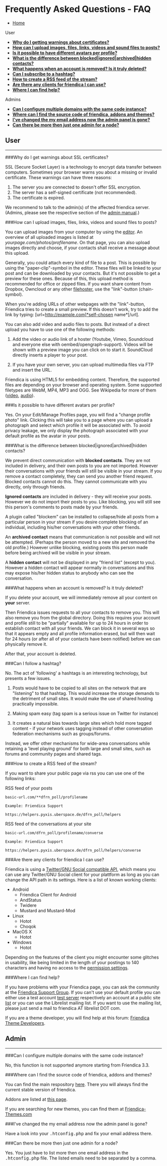 Frequently Asked Questions - FAQ
==============

* [Home](help)

User

* **[Why do I getting warnings about certificates?](help/FAQ#ssl)**
* **[How can I upload images, files, links, videos and sound files to posts?](help/FAQ#upload)**
* **[Is it possible to have different avatars per profile?](help/FAQ#avatars)**
* **[What is the difference between blocked|ignored|archived|hidden contacts?](help/FAQ#contacts)**
* **[What happens when an account is removed? Is it truly deleted?](help/FAQ#removed)**
* **[Can I subscribe to a hashtag?](help/FAQ#hashtag)**
* **[How to create a RSS feed of the stream?](help/FAQ#rss)**
* **[Are there any clients for friendica I can use?](help/FAQ#clients)**
* **[Where I can find help?](help/FAQ#help)**

Admins

* **[Can I configure multiple domains with the same code instance?](help/FAQ#multiple)**
* **[Where can I find the source code of friendica, addons and themes?](help/FAQ#sources)**
* **[I've changed the my email address now the admin panel is gone?](help/FAQ#adminaccount1)**
* **[Can there be more then just one admin for a node?](help/FAQ#adminaccount2)**

User
--------
*****
<a name="ssl"></a>

###Why do I get warnings about SSL certificates?

SSL (Secure Socket Layer) is a technology to encrypt data transfer between computers.
Sometimes your browser warns you about a missing or invalid certificate.
These warnings can have three reasons: 

1. The server you are connected to doesn't offer SSL encryption.
2. The server has a self-signed certificate (not recommended).
3. The certificate is expired.

We recommend to talk to the admin(s) of the affected friendica server. (Admins, please see the respective section of the [admin manual](help/SSL).)

<a name="upload"></a>

###How can I upload images, files, links, videos and sound files to posts?

You can upload images from your computer by using the [editor](help/Text_editor).
An overview of all uploaded images is listed at *yourpage.com/photos/profilename*.
On that page, you can also upload images directly and choose, if your contacts shall receive a message about this upload.

Generally, you could attach every kind of file to a post.
This is possible by using the "paper-clip"-symbol in the editor.
These files will be linked to your post and can be downloaded by your contacts.
But it's not possible to get a preview for these ones.
Because of this, this upload method is recommended for office or zipped files. 
If you want share content from Dropbox, Owncloud or any other [filehoster](http://en.wikipedia.org/wiki/Comparison_of_file_hosting_services), use the "link"-button (chain-symbol). 

When you're adding URLs of other webpages with the "link"-button, Friendica tries to create a small preview.
If this doesn't work, try to add the link by typing: [url=http://example.com]*self-chosen name*[/url].

You can also add video and audio files to posts.
But instead of a direct upload you have to use one of the following methods:

1. Add the video or audio link of a hoster (Youtube, Vimeo, Soundcloud and everyone else with oembed/opengraph-support). Videos will be shown with a preview image you can click on to start it. SoundCloud directly inserts a player to your post. 

2. If you have your own server, you can upload multimedia files via FTP and insert the URL. 

Friendica is using HTML5 for embedding content.
Therefore, the supported files are depending on your browser and operating system.
Some supported filetypes are WebM, MP4, MP3 and OGG.
See Wikipedia for more of them ([video](http://en.wikipedia.org/wiki/HTML5_video), [audio](http://en.wikipedia.org/wiki/HTML5_audio)).

<a name="avatars"></a>

###Is it possible to have different avatars per profile?

Yes. On your Edit/Manage Profiles page, you will find a "change profile photo" link.
Clicking this will take you to a page where you can upload a photograph and select which profile it will be associated with.
To avoid privacy leakage, we only display the photograph associated with your default profile as the avatar in your posts.

<a name="contacts"></a>

###What is the difference between blocked|ignored|archived|hidden contacts?

We prevent direct communication with **blocked contacts**.
They are not included in delivery, and their own posts to you are not imported.
However their conversations with your friends will still be visible in your stream.
If you remove a contact completely, they can send you another friend request.
Blocked contacts cannot do this. They cannot communicate with you directly, only through friends.

**Ignored contacts** are included in delivery - they will receive your posts.
However we do not import their posts to you.
Like blocking, you will still see this person's comments to posts made by your friends.

A plugin called "blockem" can be installed to collapse/hide all posts from a particular person in your stream if you desire complete blocking of an individual, including his/her conversations with your other friends.

An **archived contact** means that communication is not possible and will not be attempted.
(Perhaps the person moved to a new site and removed the old profile.)
However unlike blocking, existing posts this person made before being archived will be visible in your stream.

A **hidden contact** will not be displayed in any "friend list" (except to you).
However a hidden contact will appear normally in conversations and this may expose his/her hidden status to anybody who can see the conversation.

<a name="removed"></a>

###What happens when an account is removed? Is it truly deleted?

If you delete your account, we will immediately remove all your content on **your** server.

Then Friendica issues requests to all your contacts to remove you.
This will also remove you from the global directory.
Doing this requires your account and profile still to be "partially" available for up to 24 hours in order to establish contact with all your friends.
We can block it in several ways so that it appears empty and all profile information erased, but will then wait for 24 hours (or after all of your contacts have been notified) before we can physically remove it.

After that, your account is deleted.

<a name="hashtag"></a>

###Can I follow a hashtag?

No. The act of 'following' a hashtags is an interesting technology, but presents a few issues.

1. Posts would have to be copied to all sites on the network that are "listening" to that hashtag. This would increase the storage demands to the detriment of small sites. It would make the use of shared hosting practically impossible.

2. Making spam easy (tag spam is a serious issue on Twitter for instance)

3. It creates a natural bias towards large sites which hold more tagged content - if your network uses tagging instead of other conversation federation mechanisms such as groups/forums.

Instead, we offer other mechanisms for wide-area conversations while retaining a 'level playing ground' for both large and small sites, such as forums and community pages and shared tags.

<a name="rss"></a>

###How to create a RSS feed of the stream?

If you want to share your public page via rss you can use one of the following links:

RSS feed of your posts

	basic-url.com/**dfrn_poll/profilename  

	Example: Friendica Support 
	
	https://helpers.pyxis.uberspace.de/dfrn_poll/helpers

RSS feed of the conversations at your site

	basic-url.com/dfrn_poll/profilename/converse
	
	Example: Friendica Support 
	
	https://helpers.pyxis.uberspace.de/dfrn_poll/helpers/converse

<a name="clients"></a>

###Are there any clients for friendica I can use?

Friendica is using a [Twitter/GNU Social compatible API](help/api), which means you can use any Twitter/GNU Social client for your plattform as long as you can change the API path in its settings.
Here is a list of known working clients:

* Android
  * Friendica Client for Android
  * AndStatus
  * Twidere
  * Mustard and Mustard-Mod
* Linux
  * Hotot
  * Choqok
* MacOS X
  * Hotot
* Windows
  * Hotot

Depending on the features of the client you might encounter some glitches in usability, like being limited in the length of your postings to 140 characters and having no access to the [permission settings](help/Groups-and-Privacy).

<a name="help"></a>

###Where I can find help?

If you have problems with your Friendica page, you can ask the community at the [Friendica Support Group](https://helpers.pyxis.uberspace.de/profile/helpers).
If you can't use your default profile you can either use a test account [test server](http://friendica.com/node/31) respectively an account at a public site [list](http://dir.friendica.com/siteinfo) or you can use the Librelist mailing list.
If you want to use the mailing list, please just send a mail to friendica AT librelist DOT com.

If you are a theme developer, you will find help at this forum: [Friendica Theme Developers](https://friendica.eu/profile/ftdevs).

Admin
--------
*****
<a name="multiple"></a>

###Can I configure multiple domains with the same code instance?

No, this function is not supported anymore starting from Friendica 3.3.

<a name="sources"></a>

###Where can I find the source code of friendica, addons and themes?

You can find the main respository [here](https://github.com/friendica/friendica).
There you will always find the current stable version of friendica.

Addons are listed at [this page](https://github.com/friendica/friendica-addons).

If you are searching for new themes, you can find them at [Friendica-Themes.com](http://friendica-themes.com/) 

<a name="adminaccount1"></a>
###I've changed the my email address now the admin panel is gone?

Have a look into your <tt>.htconfig.php</tt> and fix your email address there.

<a name="adminaccount2"></a>
###Can there be more then just one admin for a node?

Yes. You just have to list more then one email address in the
<tt>.htconfig.php</tt> file. The listed emails need to be separated by a comma.
